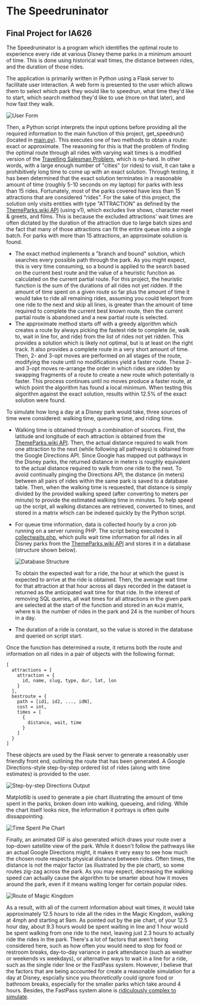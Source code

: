 # The Speedruninator
## Final Project for IA626
 
The Speedruninator is a program which identifies the optimal route to experience every ride at various Disney theme parks in a minimum amount of time. This is done using historical wait times, the distance between rides, and the duration of those rides.

The application is primarily written in Python using a Flask server to facilitate user interaction. A web form is presented to the user which allows them to select which park they would like to speedrun, what time they'd like to start, which search method they'd like to use (more on that later), and how fast they walk. 

  ![User Form](docs/form.png)

Then, a Python script interprets the input options before providing all the required information to the main function of this project, get_speedrun() (located in [main.py](main.py)). This executes one of two methods to obtain a route: exact or approximate. The reasoning for this is that the problem of finding the optimal route through all rides with varying wait times is a modified version of the [Travelling Salesman Problem](https://en.wikipedia.org/wiki/Travelling_salesman_problem), which is np-hard. In other words, with a large enough number of "cities" (or rides) to visit, it can take a prohibitively long time to come up with an exact solution. Through testing, it has been determined that the exact solution terminates in a reasonable amount of time (roughly 5-10 seconds on my laptop) for parks with less than 15 rides. Fortunately, most of the parks covered have less than 15 attractions that are considered "rides". For the sake of this project, the solution only visits entities with type "ATTRACTION" as defined by the [ThemeParks.wiki API](https://themeparks.wiki) (using v1), which excludes live shows, character meet & greets, and films. This is because the excluded attractions' wait times are often dictated by the duration of the attraction due to large batch sizes and the fact that many of those attractions can fit the entire queue into a single batch. For parks with more than 15 attractions, an approximate solution is found.
- The exact method implements a "branch and bound" solution, which searches every possible path through the park. As you might expect, this is very time consuming, so a bound is applied to the search based on the current best route and the value of a heuristic function as calculated on the current partial route. For this project, the heuristic function is the sum of the durations of all rides not yet ridden. If the amount of time spent on a given route so far plus the amount of time it would take to ride all remaining rides, assuming you could teleport from one ride to the next and skip all lines, is greater than the amount of time required to complete the current best known route, then the current partial route is abandoned and a new partial route is selected.
- The approximate method starts off with a greedy algorithm which creates a route by always picking the fastest ride to complete (ie, walk to, wait in line for, and ride) from the list of rides not yet ridden. This provides a solution which is likely not optimal, but is at least on the right track. It also provides a complete route in a very short amount of time. Then, 2- and 3-opt moves are performed on all stages of the route, modifying the route until no modifications yield a faster route. These 2- and 3-opt moves re-arrange the order in which rides are ridden by swapping fragments of a route to create a new route which potentially is faster. This process continues until no moves produce a faster route, at which point the algorithm has found a local minimum. When testing this algorithm against the exact solution, results within 12.5% of the exact solution were found.

To simulate how long a day at a Disney park would take, three sources of time were considered: walking time, queueing time, and riding time.
- Walking time is obtained through a combination of sources. First, the latitude and longitude of each attraction is obtained from the [ThemeParks.wiki API](https://themeparks.wiki). Then, the actual distance required to walk from one attraction to the next (while following all pathways) is obtained from the Google Directions API. Since Google has mapped out pathways in the Disney parks, the returned distance in meters is roughly equivalent to the actual distance required to walk from one ride to the next. To avoid continually pinging the Directions API, the distance (in meters) between all pairs of rides within the same park is saved to a database table. Then, when the walking time is requested, that distance is simply divided by the provided walking speed (after converting to meters per minute) to provide the estimated walking time in minutes. To help speed up the script, all walking distances are retrieved, converted to times, and stored in a matrix which can be indexed quickly by the Python script.
- For queue time information, data is collected hourly by a cron job running on a server running PHP. The script being executed is [collectwaits.php](collectwaits.php), which pulls wait time information for all rides in all Disney parks from the [ThemeParks.wiki API](https://themeparks.wiki) and stores it in a database (structure shown below).

  ![Database Structure](docs/db_erd.png)
  
  To obtain the expected wait for a ride, the hour at which the guest is expected to arrive at the ride is obtained. Then, the average wait time for that attraction at that hour across all days recorded in the dataset is returned as the anticipated wait time for that ride. In the interest of removing SQL queries, all wait times for all attractions in the given park are selected at the start of the function and stored in an `Nx24` matrix, where `N` is the number of rides in the park and 24 is the number of hours in a day.
- The duration of a ride is constant, so the value is stored in the database and queried on script start.

Once the function has determined a route, it returns both the route and information on all rides in a pair of objects with the following format:
```
[
  attractions = [
    attraction = {
      id, name, slug, type, dur, lat, lon
    }
  ],
  bestroute = {
    path = [id1, id2, ..., idN],
    cost = int,
    times = [
      {
        distance, wait, time
      }
    ]
  }
]
```

These objects are used by the Flask server to generate a reasonably user friendly front end, outlining the route that has been generated. A Google Directions-style step-by-step ordered list of rides (along with time estimates) is provided to the user.

![Step-by-step Directions Output](docs/output_list.png)

Matplotlib is used to generate a pie chart illustrating the amount of time spent in the parks, broken down into walking, queueing, and riding. While the chart itself looks nice, the information it portrays is often quite dissappointing.

![Time Spent Pie Chart](docs/output_pie.png)

Finally, an animated GIF is also generated which draws your route over a top-down satellite view of the park. While it doesn't follow the pathways like an actual Google Directions might, it makes it very easy to see how much the chosen route respects physical distance between rides. Often times, the distance is not the major factor (as illustrated by the pie chart), so some routes zig-zag across the park. As you may expect, decreasing the walking speed can actually cause the algorithm to be smarter about how it moves around the park, even if it means waiting longer for certain popular rides.

![Route of Magic Kingdom](docs/output_map.gif)

As a result, with all of the current information about wait times, it would take approximately 12.5 hours to ride all the rides in the Magic Kingdom, walking at 4mph and starting at 9am. As pointed out by the pie chart, of your 12.5 hour day, about 9.3 hours would be spent waiting in line and 1 hour would be spent walking from one ride to the next, leaving just 2.3 hours to actually ride the rides in the park. There's a lot of factors that aren't being considered here, such as how often you would need to stop for food or restroom breaks, day-to-day variance in park attendance (such as weather or weekends vs weekdays), or alternative ways to wait in a line for a ride, such as the single rider line or the FastPass system. However, I believe that the factors that are being accounted for create a reasonable simulation for a day at Disney, espcially since you *theoretically* could ignore food or bathroom breaks, especially for the smaller parks which take around 4 hours. Besides, the FastPass system alone is [ridiculously complex to simulate](https://youtu.be/9yjZpBq1XBE?t=3433).

